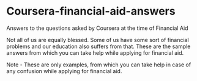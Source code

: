 # Coursera-financial-aid-answers
Answers to the questions asked by Coursera at the time of Financial Aid

Not all of us are equally blessed. Some of us have some sort of financial problems and our education also suffers from that.
These are the sample answers from which you can take help while applying for financial aid.


Note - These are only examples, from which you can take help in case of any confusion while applying for financial aid.
